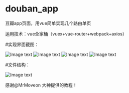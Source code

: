 # douban_app
豆瓣app页面，用vue简单实现几个路由单页

运用技术：vue全家桶（vuex+vue-router+webpack+axios）

#实现界面截图：

![Image text](https://raw.githubusercontent.com/simon9124/douban_app/master/%E6%88%AA%E5%9B%BE/1.jpg)
![Image text](https://raw.githubusercontent.com/simon9124/douban_app/master/%E6%88%AA%E5%9B%BE/3.jpg)
![Image text](https://raw.githubusercontent.com/simon9124/douban_app/master/%E6%88%AA%E5%9B%BE/4.jpg)
![Image text](https://raw.githubusercontent.com/simon9124/douban_app/master/%E6%88%AA%E5%9B%BE/5.jpg)

#文件结构：

![Image text](https://raw.githubusercontent.com/simon9124/douban_app/master/%E6%88%AA%E5%9B%BE/%E6%96%87%E4%BB%B6%E7%BB%93%E6%9E%84.jpg)

感谢@MrMoveon 大神提供的教程！
